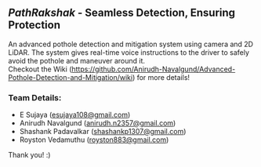 ## _PathRakshak_ - Seamless Detection, Ensuring Protection
An advanced pothole detection and mitigation system using camera and 2D LiDAR. The system gives real-time voice instructions to the driver to safely avoid the pothole and maneuver around it.  
Checkout the Wiki (https://github.com/Anirudh-Navalgund/Advanced-Pothole-Detection-and-Mitigation/wiki) for more details!

### Team Details:
- E Sujaya (esujaya108@gmail.com)
- Anirudh Navalgund (anirudh.n2357@gmail.com)
- Shashank Padavalkar (shashankp1307@gmail.com)
- Royston Vedamuthu (royston883@gmail.com)

Thank you! :)
